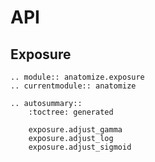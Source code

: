 # API

## Exposure

```{eval-rst}
.. module:: anatomize.exposure
.. currentmodule:: anatomize

.. autosummary::
    :toctree: generated

    exposure.adjust_gamma
    exposure.adjust_log
    exposure.adjust_sigmoid
```
